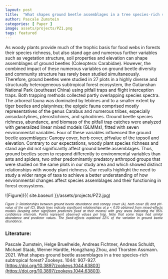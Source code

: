 ```yaml
---
layout: post
title:  "What shapes ground beetle assemblages in a tree species-rich subtropical forest?"
author: Pascale Zumstein
categories: [ Paper ]
image: assets/projects/PZ1.png
tags: featured
---
```


As woody plants provide much of the trophic basis for food webs in forests their species richness, but also stand age and numerous further variables such as vegetation structure, soil properties and elevation can shape assemblages of ground beetles (Coleoptera: Carabidae). However, the combined impact of these numerous variables on ground beetle diversity and community structure has rarely been studied simultaneously. Therefore, ground beetles were studied in 27 plots in a highly diverse and structurally heterogeneous subtropical forest ecosystem, the Gutianshan National Park (southeast China) using pitfall traps and flight interception traps. Both trapping methods collected partly overlapping species spectra. The arboreal fauna was dominated by lebiines and to a smaller extent by tiger beetles and platynines; the epigeic fauna comprised mostly representatives of the genus Carabus and numerous tribes, especially anisodactylines, pterostichines, and sphodrines. Ground beetle species richness, abundance, and biomass of the pitfall trap catches were analyzed with generalized linear mixed models (GLMMs), fitted with seven environmental variables. Four of these variables influenced the ground beetle assemblages: Canopy cover, herb cover, pHvalue of the topsoil and elevation. Contrary to our expectations, woody plant species richness and stand age did not significantly affect ground beetle assemblages. Thus, ground beetles seem to respond differently to environmental variables than ants and spiders, two other predominantly predatory arthropod groups that were studied on the same plots in our study area and which showed distinct relationships with woody plant richness. Our results highlight the need to study a wider range of taxa to achieve a better understanding of how environmental changes affect species assemblages and their functioning in forest ecosystems.

![Figure]({{ site.baseurl }}/assets/projects/PZ2.jpg)
<p style='text-align: justify;' ><span style="font-style: italic; font-size:70%">Figure 2: Relationships between ground beetle abundance and canopy cover (A), herb cover (B) and pH-value of the soil (C). Black lines indicate significant relationships at p < 0.05 obtained from mixed-effects models (keeping other significant predictors fixed at their means) with grey areas indicating the 95% confidence intervals. Points represent observed values per trap. Note that some traps had similar abundance and predictor values. The fixed-effects explained 22% of the variation in ground beetle abundance.
</span></p>


### Literature:
Pascale Zumstein, Helge Bruelheide, Andreas Fichtner, Andreas Schuldt, Michael Staab, Werner Hardtle, Hongzhang Zhou, and Thorsten Assmann. 2021. What shapes ground beetle assemblages in a tree species-rich subtropical forest? Zookeys. 1044: 907-927. [https://doi.org/10.3897/zookeys.1044.63803](https://doi.org/10.3897/zookeys.1044.63803). 
